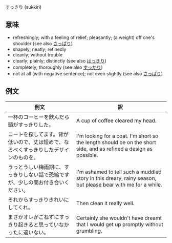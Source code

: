 すっきり (sukkiri)

## 意味

+ refreshingly; with a feeling of relief; pleasantly; (a weight) off one's shoulder (see also [さっぱり](../N3/sappari.md))
+ shapely; neatly; refinedly
+ cleanly; without trouble
+ clearly; plainly; distinctly  (see also [はっきり](../N4/AdverbsN4/hakkiri.md))
+ completely; thoroughly​ (see also [すっかり](../N4/AdverbsN4/sukkari.md))
+ not at all (with negative sentence); not even slightly  (see also [さっぱり](../N3/sappari.md))

## 例文

|例文|訳|
| --- | --- |
|一杯のコーヒーを飲んだら頭がすっきりした。|A cup of coffee cleared my head.|
|コートを探してます。背が低いので、丈は短めで、なるべくすっきりしたデザインのものを。|I'm looking for a coat. I'm short so the length should be on the short side, and as refined a design as possible.|
|うっとうしい梅雨期に、すっきりしない話で恐縮ですが、少しの間お付き合いください。|I'm ashamed to tell such a muddled story in this dreary, rainy season, but please bear with me for a while.|
|それからすっきりきれいにしてくれ。|Then clean it really well.|
|まさかオレがごねずにすっきり起きると思っていなかったに違いない。|Certainly she wouldn't have dreamt that I would get up promptly without grumbling.|